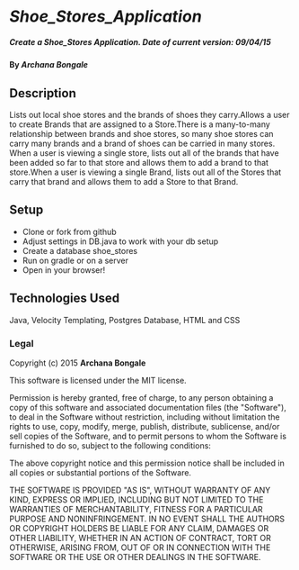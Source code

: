 # _Shoe_Stores_Application_

##### _Create a Shoe_Stores Application. Date of current version: 09/04/15_

#### By _**Archana Bongale**_

## Description

Lists out local shoe stores and the brands of shoes they carry.Allows a user to create Brands that are assigned to a Store.There is a many-to-many relationship between brands and shoe stores, so many shoe stores can carry many brands and a brand of shoes can be carried in many stores. When a user is viewing a single store, lists out all of the brands that have been added so far to that store and allows them to add a brand to that store.When a user is viewing a single Brand, lists out all of the Stores that carry that brand and allows them to add a Store to that Brand.

## Setup

* Clone or fork from github
* Adjust settings in DB.java to work with your db setup
* Create a database shoe_stores
* Run on gradle or on a server
* Open in your browser!


## Technologies Used

Java, Velocity Templating, Postgres Database, HTML and CSS



### Legal

Copyright (c) 2015 **Archana Bongale**

This software is licensed under the MIT license.

Permission is hereby granted, free of charge, to any person obtaining a copy
of this software and associated documentation files (the "Software"), to deal
in the Software without restriction, including without limitation the rights
to use, copy, modify, merge, publish, distribute, sublicense, and/or sell
copies of the Software, and to permit persons to whom the Software is
furnished to do so, subject to the following conditions:

The above copyright notice and this permission notice shall be included in
all copies or substantial portions of the Software.

THE SOFTWARE IS PROVIDED "AS IS", WITHOUT WARRANTY OF ANY KIND, EXPRESS OR
IMPLIED, INCLUDING BUT NOT LIMITED TO THE WARRANTIES OF MERCHANTABILITY,
FITNESS FOR A PARTICULAR PURPOSE AND NONINFRINGEMENT. IN NO EVENT SHALL THE
AUTHORS OR COPYRIGHT HOLDERS BE LIABLE FOR ANY CLAIM, DAMAGES OR OTHER
LIABILITY, WHETHER IN AN ACTION OF CONTRACT, TORT OR OTHERWISE, ARISING FROM,
OUT OF OR IN CONNECTION WITH THE SOFTWARE OR THE USE OR OTHER DEALINGS IN
THE SOFTWARE.
